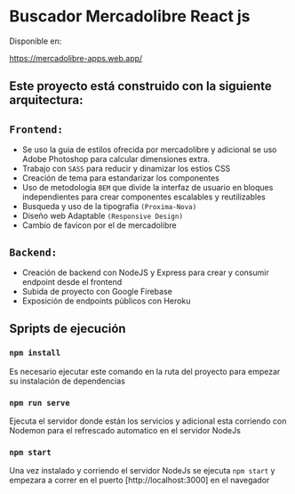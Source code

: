 # Buscador Mercadolibre React js

Disponible en:

https://mercadolibre-apps.web.app/

## Este proyecto está construido con la siguiente arquitectura:

## `Frontend:` 

- Se uso la guia de estilos ofrecida por mercadolibre y adicional se uso Adobe Photoshop para calcular dimensiones extra.
- Trabajo con `SASS` para reducir y dinamizar los estios CSS
- Creación de tema para estandarizar los componentes
- Uso de metodologia `BEM` que divide la interfaz de usuario en bloques independientes para crear componentes escalables y reutilizables
- Busqueda y uso de la tipografia `(Proxima-Nova)`
- Diseño web Adaptable `(Responsive Design)`
- Cambio de favicon por el de mercadolibre

## `Backend:` 

- Creación de backend con NodeJS y Express para crear y consumir endpoint desde el frontend
- Subida de proyecto con Google Firebase 
- Exposición de endpoints públicos con Heroku

## Spripts de ejecución


### `npm install`

Es necesario ejecutar este comando en la ruta del proyecto para empezar su instalación de dependencias

### `npm run serve`

Ejecuta el servidor donde están los servicios y adicional esta corriendo con Nodemon para el refrescado automatico en el servidor NodeJs

### `npm start`

Una vez instalado y corriendo el servidor NodeJs se ejecuta `npm start` y empezara a correr en el puerto [http://localhost:3000] en el navegador



